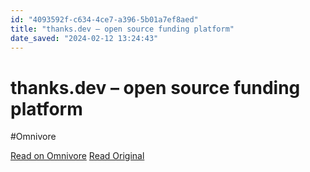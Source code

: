 ```yaml
---
id: "4093592f-c634-4ce7-a396-5b01a7ef8aed"
title: "thanks.dev – open source funding platform"
date_saved: "2024-02-12 13:24:43"
---
```


# thanks.dev – open source funding platform
#Omnivore

[Read on Omnivore](https://omnivore.app/me/thanks-dev-open-source-funding-platform-18d9d7d9a3d)
[Read Original](https://thanks.dev/home)

